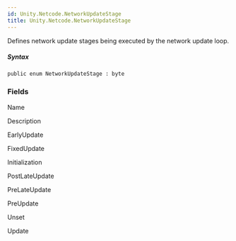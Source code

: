 ```yaml
---  
id: Unity.Netcode.NetworkUpdateStage  
title: Unity.Netcode.NetworkUpdateStage  
---
```


<div class="markdown level0 summary">

Defines network update stages being executed by the network update loop.

</div>

##### Syntax

<div class="codewrapper">

``` lang-csharp
public enum NetworkUpdateStage : byte
```

</div>

### Fields

Name

Description

EarlyUpdate

FixedUpdate

Initialization

PostLateUpdate

PreLateUpdate

PreUpdate

Unset

Update

